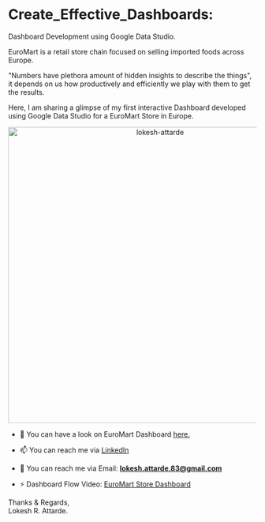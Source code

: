 # Create_Effective_Dashboards:

Dashboard Development using Google Data Studio.

EuroMart is a retail store chain focused on selling imported foods across Europe.

"Numbers have plethora amount of hidden insights to describe the things", it depends on us how productively and efficiently we play with them to get the results.

Here, I am sharing a glimpse of my first interactive Dashboard developed using Google Data Studio for a EuroMart Store in Europe. 

<p align="center"> <img src="https://github.com/Lokesh-Attarde/EuroMart_Store_Dashboard/blob/a907753ba06638dd05b1e1f11b56c2e611dcd1fc/Thumbnail.JPG/?username=lokesh-attarde&label=Profit%10views&color=129e00style=plastic" alt="lokesh-attarde" width="600" /> </p>


- 🌱 You can have a look on EuroMart Dashboard [here.](https://datastudio.google.com/reporting/10c7d767-01ba-48e3-9e02-bb9f2cbbbf8f)

- 📫 You can reach me via [LinkedIn](https://www.linkedin.com/in/lokesh-attarde-145086141/)

- 💬 You can reach me via Email: **lokesh.attarde.83@gmail.com**

- ⚡ Dashboard Flow Video: [EuroMart Store Dashboard](https://drive.google.com/file/d/1anpBCbIfOiqZMf1UHUbTKEzAO5pDUZBY/view?usp=sharing)


Thanks & Regards,<br />
Lokesh R. Attarde.<br />
